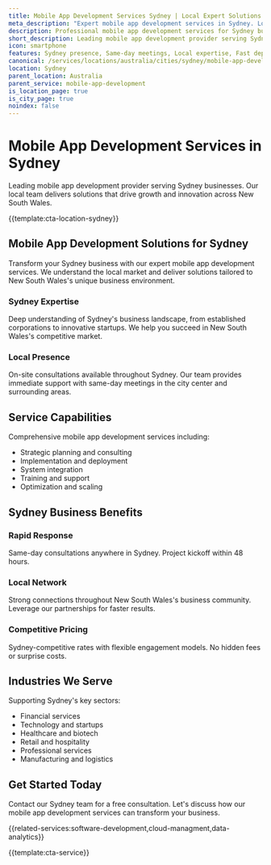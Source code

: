 ```yaml
---
title: Mobile App Development Services Sydney | Local Expert Solutions
meta_description: "Expert mobile app development services in Sydney. Local team, same-day consultations, proven results. Transform your business today."
description: Professional mobile app development services for Sydney businesses
short_description: Leading mobile app development provider serving Sydney and New South Wales.
icon: smartphone
features: Sydney presence, Same-day meetings, Local expertise, Fast deployment, Competitive rates, Proven track record
canonical: /services/locations/australia/cities/sydney/mobile-app-development-sydney.html
location: Sydney
parent_location: Australia
parent_service: mobile-app-development
is_location_page: true
is_city_page: true
noindex: false
---
```


# Mobile App Development Services in Sydney

Leading mobile app development provider serving Sydney businesses. Our local team delivers solutions that drive growth and innovation across New South Wales.

{{template:cta-location-sydney}}

## Mobile App Development Solutions for Sydney

Transform your Sydney business with our expert mobile app development services. We understand the local market and deliver solutions tailored to New South Wales's unique business environment.

### Sydney Expertise

Deep understanding of Sydney's business landscape, from established corporations to innovative startups. We help you succeed in New South Wales's competitive market.

### Local Presence

On-site consultations available throughout Sydney. Our team provides immediate support with same-day meetings in the city center and surrounding areas.

## Service Capabilities

Comprehensive mobile app development services including:
- Strategic planning and consulting
- Implementation and deployment
- System integration
- Training and support
- Optimization and scaling

## Sydney Business Benefits

### Rapid Response
Same-day consultations anywhere in Sydney. Project kickoff within 48 hours.

### Local Network
Strong connections throughout New South Wales's business community. Leverage our partnerships for faster results.

### Competitive Pricing
Sydney-competitive rates with flexible engagement models. No hidden fees or surprise costs.

## Industries We Serve

Supporting Sydney's key sectors:
- Financial services
- Technology and startups
- Healthcare and biotech
- Retail and hospitality
- Professional services
- Manufacturing and logistics

## Get Started Today

Contact our Sydney team for a free consultation. Let's discuss how our mobile app development services can transform your business.

{{related-services:software-development,cloud-managment,data-analytics}}

{{template:cta-service}}
